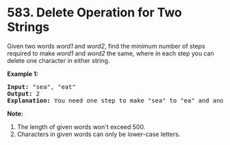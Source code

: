 <h1>583. Delete Operation for Two Strings</h1>
<div><p>
Given two words <i>word1</i> and <i>word2</i>, find the minimum number of steps required to make <i>word1</i> and <i>word2</i> the same, where in each step you can delete one character in either string.
</p>

<p><b>Example 1:</b><br>
</p><pre><b>Input:</b> "sea", "eat"
<b>Output:</b> 2
<b>Explanation:</b> You need one step to make "sea" to "ea" and another step to make "eat" to "ea".
</pre>
<p></p>

<p><b>Note:</b><br>
</p><ol>
<li>The length of given words won't exceed 500.</li>
<li>Characters in given words can only be lower-case letters.</li>
</ol>
<p></p></div>